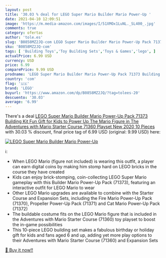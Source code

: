 ```yaml
---
layout: post
title: '30.03 % deal for LEGO Super Mario Builder Mario Power-Up '
date: 2021-04-10 12:09:51
image: 'https://m.media-amazon.com/images/I/51XMOx1LuNL._SL400_.jpg'
comments: true
category: ofertas
author: 'tole.es'
slug: 'B0858MZ2JQ-com LEGO Super Mario Builder Mario Power-Up Pack 71373...'
sku: 'B0858MZ2JQ-com'
tags: [ 'Building Toys','Toy Building Sets','Toys & Games','lego', ]
actualPrice: 6.99 USD
currency: USD
price: 6.99
comparePrice: 9.99 USD
prodname: 'LEGO Super Mario Builder Mario Power-Up Pack 71373 Building Kit  Fun Gift for Kids to Power Up The Mario Figure in The Adventures with Mario Starter Course  71360  Playset  New 2020  10 Pieces '
country: 'com'
flag: '🇺🇸'
brand: 'LEGO'
buyurl: 'https://www.amazon.com/dp/B0858MZ2JQ/?tag=tolees-20'
descuento: '30.03'
average: '6.99'
---
```


There's a deal [LEGO Super Mario Builder Mario Power-Up Pack 71373 Building Kit  Fun Gift for Kids to Power Up The Mario Figure in The Adventures with Mario Starter Course  71360  Playset  New 2020  10 Pieces ](https://www.amazon.com/dp/B0858MZ2JQ/?tag=tolees-20)  with  30.03 % discount, final price tag of  6.99 USD (original: 9.99 USD) here:

[![LEGO Super Mario Builder Mario Power-Up ](https://m.media-amazon.com/images/I/51XMOx1LuNL._SL400_.jpg)](https://www.amazon.com/dp/B0858MZ2JQ/?tag=tolees-20)

ℹ️:

- When LEGO Mario (figure not included) is wearing this outfit, a player can earn digital coins by making him stomp hard on LEGO bricks in the course they have created
- Kids can enjoy brick-stomping, coin-collecting LEGO Super Mario gameplay with this Builder Mario Power-Up Pack (71373), featuring an interactive outfit for LEGO Mario to wear
- Other LEGO Mario upgrades are available to combine with the Starter Course and Expansion Sets, including the Fire Mario Power-Up Pack (71370), Propeller Power-Up Pack (71371) and Cat Mario Power-Up Pack (71372)
- The buildable costume fits on the LEGO Mario figure that is included in the Adventures with Mario Starter Course (71360) toy playset to boost the in-game possibilities
- This 10-piece LEGO building set makes a fabulous birthday or holiday gift for kids and fans aged 6 and up, adding yet more play options to their Adventures with Mario Starter Course (71360) and Expansion Sets

[🛒 Buy it now!!](https://www.amazon.com/dp/B0858MZ2JQ/?tag=tolees-20)
